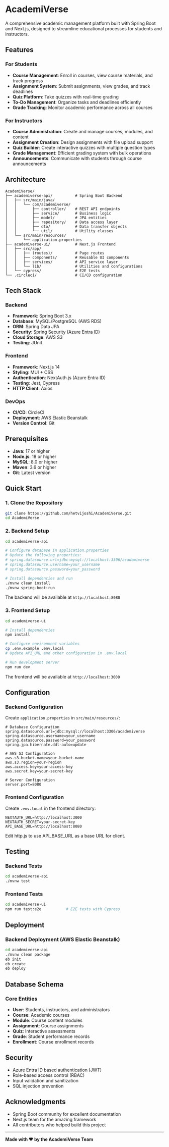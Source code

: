 # AcademiVerse

A comprehensive academic management platform built with Spring Boot and Next.js, designed to streamline educational processes for students and instructors.

## Features

### For Students
- **Course Management**: Enroll in courses, view course materials, and track progress
- **Assignment System**: Submit assignments, view grades, and track deadlines
- **Quiz Platform**: Take quizzes with real-time grading
- **To-Do Management**: Organize tasks and deadlines efficiently
- **Grade Tracking**: Monitor academic performance across all courses

### For Instructors
- **Course Administration**: Create and manage courses, modules, and content
- **Assignment Creation**: Design assignments with file upload support
- **Quiz Builder**: Create interactive quizzes with multiple question types
- **Grade Management**: Efficient grading system with bulk operations
- **Announcements**: Communicate with students through course announcements

## Architecture

```
AcademiVerse/
├── academiverse-api/          # Spring Boot Backend
│   ├── src/main/java/
│   │   └── com/academiverse/
│   │       ├── controller/    # REST API endpoints
│   │       ├── service/       # Business logic
│   │       ├── model/         # JPA entities
│   │       ├── repository/    # Data access layer
│   │       ├── dto/           # Data transfer objects
│   │       └── util/          # Utility classes
│   └── src/main/resources/
│       └── application.properties
├── academiverse-ui/           # Next.js Frontend
│   ├── src/app/
│   │   ├── (routes)/          # Page routes
│   │   ├── components/        # Reusable UI components
│   │   ├── services/          # API service layer
│   │   └── lib/               # Utilities and configurations
│   └── cypress/               # E2E tests
└── .circleci/                 # CI/CD configuration
```

## Tech Stack

### Backend
- **Framework**: Spring Boot 3.x
- **Database**: MySQL/PostgreSQL (AWS RDS)
- **ORM**: Spring Data JPA
- **Security**: Spring Security (Azure Entra ID)
- **Cloud Storage**: AWS S3
- **Testing**: JUnit

### Frontend
- **Framework**: Next.js 14
- **Styling**: MUI + CSS
- **Authentication**: NextAuth.js (Azure Entra ID)
- **Testing**: Jest, Cypress
- **HTTP Client**: Axios

### DevOps
- **CI/CD**: CircleCI
- **Deployment**: AWS Elastic Beanstalk
- **Version Control**: Git

## Prerequisites

- **Java**: 17 or higher
- **Node.js**: 18 or higher
- **MySQL**: 8.0 or higher
- **Maven**: 3.6 or higher
- **Git**: Latest version

## Quick Start

### 1. Clone the Repository
```bash
git clone https://github.com/hetvijoshi/AcademiVerse.git
cd AcademiVerse
```

### 2. Backend Setup
```bash
cd academiverse-api

# Configure database in application.properties
# Update the following properties:
# spring.datasource.url=jdbc:mysql://localhost:3306/academiverse
# spring.datasource.username=your_username
# spring.datasource.password=your_password

# Install dependencies and run
./mvnw clean install
./mvnw spring-boot:run
```

The backend will be available at `http://localhost:8080`

### 3. Frontend Setup
```bash
cd academiverse-ui

# Install dependencies
npm install

# Configure environment variables
cp .env.example .env.local
# Update API_URL and other configuration in .env.local

# Run development server
npm run dev
```

The frontend will be available at `http://localhost:3000`

## Configuration

### Backend Configuration
Create `application.properties` in `src/main/resources/`:

```properties
# Database Configuration
spring.datasource.url=jdbc:mysql://localhost:3306/academiverse
spring.datasource.username=your_username
spring.datasource.password=your_password
spring.jpa.hibernate.ddl-auto=update

# AWS S3 Configuration
aws.s3.bucket.name=your-bucket-name
aws.s3.region=your-region
aws.access.key=your-access-key
aws.secret.key=your-secret-key

# Server Configuration
server.port=8080
```

### Frontend Configuration
Create `.env.local` in the frontend directory:

```env
NEXTAUTH_URL=http://localhost:3000
NEXTAUTH_SECRET=your-secret-key
API_BASE_URL=http://localhost:8080
```
Edit http.js to use API_BASE_URL as a base URL for client.

## Testing

### Backend Tests
```bash
cd academiverse-api
./mvnw test
```

### Frontend Tests
```bash
cd academiverse-ui
npm run test:e2e           # E2E tests with Cypress
```

## Deployment

### Backend Deployment (AWS Elastic Beanstalk)
```bash
cd academiverse-api
./mvnw clean package
eb init
eb create
eb deploy
```

## Database Schema

### Core Entities
- **User**: Students, instructors, and administrators
- **Course**: Academic courses
- **Module**: Course content modules
- **Assignment**: Course assignments
- **Quiz**: Interactive assessments
- **Grade**: Student performance records
- **Enrollment**: Course enrollment records

## Security

- Azure Entra ID based authentication (JWT)
- Role-based access control (RBAC)
- Input validation and sanitization
- SQL injection prevention

## Acknowledgments

- Spring Boot community for excellent documentation
- Next.js team for the amazing framework
- All contributors who helped build this project

---

**Made with ❤️ by the AcademiVerse Team**
